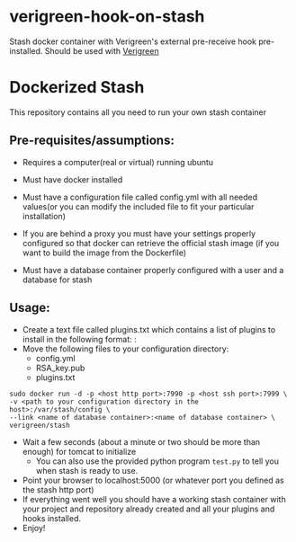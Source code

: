 # verigreen-hook-on-stash
Stash docker container with Verigreen's external pre-receive hook pre-installed. Should be used with [Verigreen](https://github.com/organizations/Verigreen/verigreen)

Dockerized Stash
===================
This repository contains all you need to run your own stash container

Pre-requisites/assumptions:
-----
- Requires a computer(real or virtual) running ubuntu
- Must have docker installed 
- Must have a configuration file called config.yml with all needed values(or you can modify the included file to fit your particular installation)

- If you are behind a proxy you must have your settings properly configured so that docker can retrieve the official stash image (if you want to build the image from the Dockerfile)
- Must have a database container properly configured with a user and a database for stash

Usage:
------
- Create a text file called plugins.txt which contains a list of plugins to install in the following format: <plugin name>:<plugin version>
- Move the following files to your configuration directory:
   - config.yml
   - RSA_key.pub
   - plugins.txt

``` 
sudo docker run -d -p <host http port>:7990 -p <host ssh port>:7999 \
-v <path to your configuration directory in the host>:/var/stash/config \
--link <name of database container>:<name of database container> \
verigreen/stash
```   

- Wait a few seconds (about a minute or two should be more than enough)  for tomcat to initialize
  - You can also use the provided python program `test.py` to tell you when stash is ready to use.
- Point your browser to localhost:5000 (or whatever port you defined as the stash http port)
- If everything went well you should have a working stash container with your project and repository already created and all your plugins and hooks installed.
- Enjoy!
